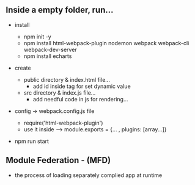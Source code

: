 
## Inside a empty folder, run...
- install 
    - npm init -y
    - npm install html-webpack-plugin nodemon webpack webpack-cli webpack-dev-server
    - npm install echarts

- create 
    - public directory & index.html file...
        - add id inside tag for set dynamic value
    - src directory & index.js file...
        - add needful code in js for rendering...

- config -> webpack.config.js file
    - require('html-webpack-plugin')
    - use it inside --> module.exports = {... , plugins: [array...]}
    
- npm run start

## Module Federation - (MFD)
- the process of loading separately complied app at runtime